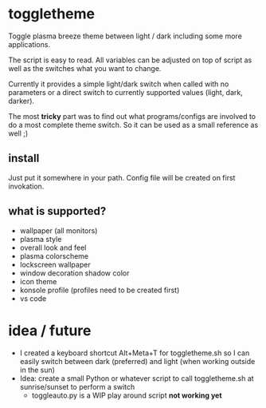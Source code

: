 # toggletheme

Toggle plasma breeze theme between light / dark including some more applications.

The script is easy to read. All variables can be adjusted on top of script as well as the switches what you want to change.

Currently it provides a simple light/dark switch when called with no parameters or a direct switch to currently supported values (light, dark, darker).

The most **tricky** part was to find out what programs/configs are involved to do a most complete theme switch. So it can be used as a small reference as well ;)

## install

Just put it somewhere in your path. Config file will be created on first invokation.

## what is supported?

- wallpaper (all monitors)
- plasma style
- overall look and feel
- plasma colorscheme
- lockscreen wallpaper
- window decoration shadow color
- icon theme
- konsole profile (profiles need to be created first)
- vs code

# idea / future

- I created a keyboard shortcut Alt+Meta+T for toggletheme.sh so I can easily switch between dark (preferred) and light (when working outside in the sun)
- Idea: create a small Python or whatever script to call toggletheme.sh at
  sunrise/sunset to perform a switch
  - toggleauto.py is a WIP play around script **not working yet**
